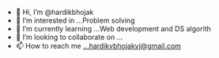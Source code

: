 - 👋 Hi, I’m @hardikbhojak
- 👀 I’m interested in ...Problem solving
- 🌱 I’m currently learning ...Web development and DS algorith
- 💞️ I’m looking to collaborate on ...
- 📫 How to reach me ...hardikvbhojakvj@gmail.com

<!---
HardikBhojak/HardikBhojak is a ✨ special ✨ repository because its `README.md` (this file) appears on your GitHub profile.
You can click the Preview link to take a look at your changes.
--->
